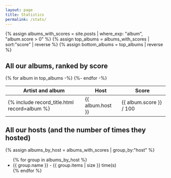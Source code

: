 ```yaml
---
layout: page
title: Statistics
permalink: /stats/
---
```


{% assign albums_with_scores = site.posts | where_exp: "album", "album.score > 0" %}
{% assign top_albums = albums_with_scores | sort:"score" | reverse %}
{% assign bottom_albums = top_albums | reverse %}

## All our albums, ranked by score
<table>
    <thead>
        <tr>
            <th>Artist and album</th>
            <th>Host</th>
            <th>Score</th>
        </tr>
    </thead>
    <tbody>
        {% for album in top_albums -%}
            <tr>
                <td>{% include record_title.html record=album %}</td>
                <td>{{ album.host }}</td>
                <td>{{ album.score }} / 100</td>
            </tr>
        {%- endfor -%}
    </tbody>
</table>

## All our hosts (and the number of times they hosted)
{% assign albums_by_host = albums_with_scores | group_by:"host" %}
<article class="post">
    <ul>
    {% for group in albums_by_host %}
        <li> {{ group.name }} - {{ group.items | size }} time(s)</li>
    {% endfor %}
    </ul>
</article>
